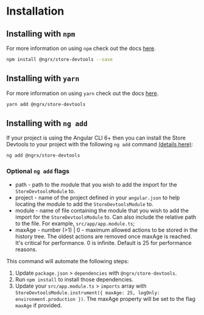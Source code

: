 # Installation

## Installing with `npm`

For more information on using `npm` check out the docs <a href="https://docs.npmjs.com/cli/install" target="_blank">here</a>.

```sh
npm install @ngrx/store-devtools --save
```

## Installing with `yarn`

For more information on using `yarn` check out the docs <a href="https://yarnpkg.com/docs/usage" target="_blank">here</a>.

```sh
yarn add @ngrx/store-devtools
```

## Installing with `ng add`

If your project is using the Angular CLI 6+ then you can install the Store Devtools to your project with the following `ng add` command <a href="https://angular.io/cli/add" target="_blank">(details here)</a>:

```sh
ng add @ngrx/store-devtools
```

### Optional `ng add` flags

- path - path to the module that you wish to add the import for the `StoreDevtoolsModule` to.
- project - name of the project defined in your `angular.json` to help locating the module to add the `StoreDevtoolsModule` to.
- module - name of file containing the module that you wish to add the import for the `StoreDevtoolsModule` to. Can also include the relative path to the file. For example, `src/app/app.module.ts`;
- maxAge - number (>1) | 0 - maximum allowed actions to be stored in the history tree. The oldest actions are removed once maxAge is reached. It's critical for performance. 0 is infinite. Default is 25 for performance reasons.

This command will automate the following steps:

1.  Update `package.json` > `dependencies` with `@ngrx/store-devtools`.
2.  Run `npm install` to install those dependencies.
3.  Update your `src/app.module.ts` > `imports` array with `StoreDevtoolsModule.instrument({ maxAge: 25, logOnly: environment.production })`. The maxAge property will be set to the flag `maxAge` if provided.
